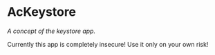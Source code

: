 AcKeystore
==========

*A concept of the keystore app.*

Currently this app is completely insecure! Use it only on your own risk!
